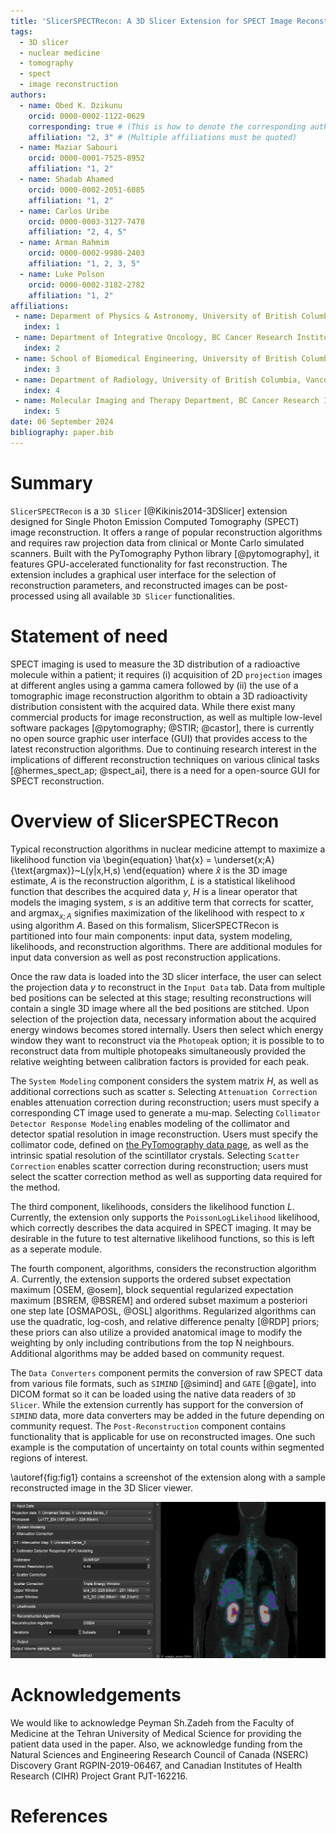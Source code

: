 ```yaml
---
title: 'SlicerSPECTRecon: A 3D Slicer Extension for SPECT Image Reconstruction'
tags:
  - 3D slicer
  - nuclear medicine
  - tomography
  - spect
  - image reconstruction
authors:
  - name: Obed K. Dzikunu
    orcid: 0000-0002-1122-0629
    corresponding: true # (This is how to denote the corresponding author)
    affiliation: "2, 3" # (Multiple affiliations must be quoted)
  - name: Maziar Sabouri
    orcid: 0000-0001-7525-8952
    affiliation: "1, 2"
  - name: Shadab Ahamed
    orcid: 0000-0002-2051-6085
    affiliation: "1, 2"
  - name: Carlos Uribe
    orcid: 0000-0003-3127-7478
    affiliation: "2, 4, 5"
  - name: Arman Rahmim
    orcid: 0000-0002-9980-2403
    affiliation: "1, 2, 3, 5"
  - name: Luke Polson
    orcid: 0000-0002-3182-2782
    affiliation: "1, 2" 
affiliations:
 - name: Deparment of Physics & Astronomy, University of British Columbia, Vancouver, Canada
   index: 1
 - name: Department of Integrative Oncology, BC Cancer Research Institute, Vancouver, Canada
   index: 2
 - name: School of Biomedical Engineering, University of British Columbia, Vancouver, Canada
   index: 3
 - name: Department of Radiology, University of British Columbia, Vancouver, Canada
   index: 4
 - name: Molecular Imaging and Therapy Department, BC Cancer Research Institute, Vancouver, Canada
   index: 5
date: 06 September 2024
bibliography: paper.bib
---
```


# Summary

`SlicerSPECTRecon` is a `3D Slicer` [@Kikinis2014-3DSlicer] extension designed for Single Photon Emission Computed Tomography (SPECT) image reconstruction. It offers a range of popular reconstruction algorithms and requires raw projection data from clinical or Monte Carlo simulated scanners. Built with the PyTomography Python library [@pytomography], it features GPU-accelerated functionality for fast reconstruction. The extension includes a graphical user interface for the selection of reconstruction parameters, and reconstructed images can be post-processed using all available `3D Slicer` functionalities.


# Statement of need

SPECT imaging is used to measure the 3D distribution of a radioactive molecule within a patient; it requires (i) acquisition of 2D `projection` images at different angles using a gamma camera followed by (ii) the use of a tomographic image reconstruction algorithm to obtain a 3D radioactivity distribution consistent with the acquired data. While there exist many commercial products for image reconstruction, as well as multiple low-level software packages [@pytomography; @STIR; @castor], there is currently no open source graphic user interface (GUI) that provides access to the latest reconstruction algorithms. Due to continuing research interest in the implications of different reconstruction techniques on various clinical tasks [@hermes_spect_ap; @spect_ai], there is a need for a open-source GUI for SPECT reconstruction.


# Overview of SlicerSPECTRecon

Typical reconstruction algorithms in nuclear medicine attempt to maximize a likelihood function via
\begin{equation}
  \hat{x} = \underset{x;A}{\text{argmax}}~L(y|x,H,s)
\end{equation}
where $\hat{x}$ is the 3D image estimate, $A$ is the reconstruction algorithm, $L$ is a statistical likelihood function that describes the acquired data $y$, $H$ is a linear operator that models the imaging system, $s$ is an additive term that corrects for scatter, and $\text{argmax}_{x;A}$ signifies maximization of the likelihood with respect to $x$ using algorithm $A$. Based on this formalism, SlicerSPECTRecon is partitioned into four main components: input data, system modeling, likelihoods, and reconstruction algorithms. There are additional modules for input data conversion as well as post reconstruction applications.

Once the raw data is loaded into the 3D slicer interface, the user can select the projection data $y$ to reconstruct in the `Input Data` tab. Data from multiple bed positions can be selected at this stage; resulting reconstructions will contain a single 3D image where all the bed positions are stitched. Upon selection of the projection data, necessary information about the acquired energy windows becomes stored internally. Users then select which energy window they want to reconstruct via the `Photopeak` option; it is possible to to reconstruct data from multiple photopeaks simultaneously provided the relative weighting between calibration factors is provided for each peak.

The `System Modeling` component considers the system matrix $H$, as well as additional corrections such as scatter $s$. Selecting `Attenuation Correction` enables attenuation correction during reconstruction; users must specify a corresponding CT image used to generate a mu-map. Selecting `Collimator Detector Response Modeling` enables modeling of the collimator and detector spatial resolution in image reconstruction. Users must specify the collimator code, defined on [the PyTomography data page](https://pytomography.readthedocs.io/en/latest/data_tables/collimator_data.html#collimator-data-index), as well as the intrinsic spatial resolution of the scintillator crystals. Selecting `Scatter Correction` enables scatter correction during reconstruction; users must select the scatter correction method as well as supporting data required for the method.

The third component, likelihoods, considers the likelihood function $L$. Currently, the extension only supports the `PoissonLogLikelihood` likelihood, which correctly describes the data acquired in SPECT imaging. It may be desirable in the future to test alternative likelihood functions, so this is left as a seperate module.

The fourth component, algorithms, considers the reconstruction algorithm $A$. Currently, the extension supports the ordered subset expectation maximum [OSEM, @osem], block sequential regularized expectation maximum [BSREM, @BSREM] and ordered subset maximum a posteriori one step late [OSMAPOSL, @OSL] algorithms. Regularized algorithms can use the quadratic, log-cosh, and relative difference penalty [@RDP] priors; these priors can also utilize a provided anatomical image to modify the weighting by only including contributions from the top N neighbours. Additional algorithms may be added based on community request.

 The `Data Converters` component permits the conversion of raw SPECT data from various file formats, such as `SIMIND` [@simind] and `GATE` [@gate], into DICOM format so it can be loaded using the native data readers of `3D Slicer`. While the extension currently has support for the conversion of `SIMIND` data, more data converters may be added in the future depending on community request. The `Post-Reconstruction` component contains functionality that is applicable for use on reconstructed images. One such example is the computation of uncertainty on total counts within segmented regions of interest.

\autoref{fig:fig1} contains a screenshot of the extension along with a sample reconstructed image in the 3D Slicer viewer.   

![Left: user interface for the proposed extension. Right: reconstructed coronal slice from a patient receiving ${}^{177}$Lu-PSMA-617 radiopharmaceutical therapy (color) overlayed on a corresponding CT (greyscale). Raw SPECT data consisted of two bed positions that were automatically stitched together after each was reconstructed; the raw data was acquired on a GE Discovery 670 camera.\label{fig:fig1}](with_recon.png)


# Acknowledgements

We would like to acknowledge Peyman Sh.Zadeh from the Faculty of Medicine at the Tehran University of Medical Science for providing the patient data used in the paper. Also, we acknowledge funding from the Natural Sciences and Engineering Research Council of Canada (NSERC) Discovery Grant RGPIN-2019-06467, and Canadian Institutes of Health Research (CIHR) Project Grant PJT-162216.

# References
